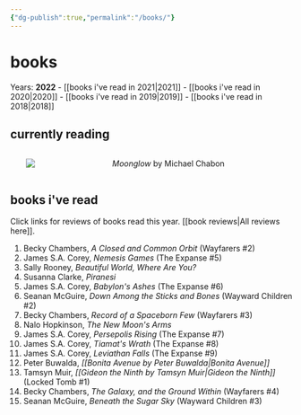 ```yaml
---
{"dg-publish":true,"permalink":"/books/"}
---
```


# books
Years: **2022** - [[books i've read in 2021\|2021]] - [[books i've read in 2020\|2020]] - [[books i've read in 2019\|2019]] - [[books i've read in 2018\|2018]]
## currently reading
<div style="overflow: hidden;">
<div style="width: 25%; float: left; margin: 0 2em;">
<p><img src="https://m.media-amazon.com/images/I/51XxrLeTiCL._AC_SY780_.jpg" /></p>
</div>
<div>
<p><i>Moonglow</i> by Michael Chabon</p>
</div>
</div>

## books i've read
Click links for reviews of books read this year. [[book reviews\|All reviews here]].
1. Becky Chambers, _A Closed and Common Orbit_ (Wayfarers #2)
2. James S.A. Corey, _Nemesis Games_ (The Expanse #5)
3. Sally Rooney, _Beautiful World, Where Are You?_
4. Susanna Clarke, _Piranesi_
5. James S.A. Corey, _Babylon's Ashes_ (The Expanse #6)
6. Seanan McGuire, _Down Among the Sticks and Bones_ (Wayward Children #2)
7. Becky Chambers, _Record of a Spaceborn Few_ (Wayfarers #3)
8. Nalo Hopkinson, _The New Moon's Arms_
9. James S.A. Corey, _Persepolis Rising_ (The Expanse #7)
10. James S.A. Corey, _Tiamat's Wrath_ (The Expanse #8)
11. James S.A. Corey, _Leviathan Falls_ (The Expanse #9)
12. Peter Buwalda, _[[Bonita Avenue by Peter Buwalda\|Bonita Avenue]]_
13. Tamsyn Muir, _[[Gideon the Ninth by Tamsyn Muir\|Gideon the Ninth]]_ (Locked Tomb #1)
14. Becky Chambers, _The Galaxy, and the Ground Within_ (Wayfarers #4)
15. Seanan McGuire, _Beneath the Sugar Sky_ (Wayward Children #3)
